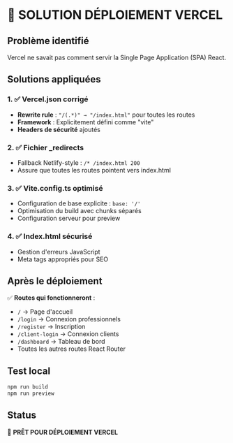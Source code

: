 # 🚀 SOLUTION DÉPLOIEMENT VERCEL

## Problème identifié
Vercel ne savait pas comment servir la Single Page Application (SPA) React.

## Solutions appliquées

### 1. ✅ Vercel.json corrigé
- **Rewrite rule** : `"/(.*)" → "/index.html"` pour toutes les routes
- **Framework** : Explicitement défini comme "vite"
- **Headers de sécurité** ajoutés

### 2. ✅ Fichier _redirects
- Fallback Netlify-style : `/* /index.html 200`
- Assure que toutes les routes pointent vers index.html

### 3. ✅ Vite.config.ts optimisé
- Configuration de base explicite : `base: '/'`
- Optimisation du build avec chunks séparés
- Configuration serveur pour preview

### 4. ✅ Index.html sécurisé
- Gestion d'erreurs JavaScript
- Meta tags appropriés pour SEO

## Après le déploiement

✅ **Routes qui fonctionneront** :
- `/` → Page d'accueil
- `/login` → Connexion professionnels
- `/register` → Inscription
- `/client-login` → Connexion clients
- `/dashboard` → Tableau de bord
- Toutes les autres routes React Router

## Test local
```bash
npm run build
npm run preview
```

## Status
🎯 **PRÊT POUR DÉPLOIEMENT VERCEL**